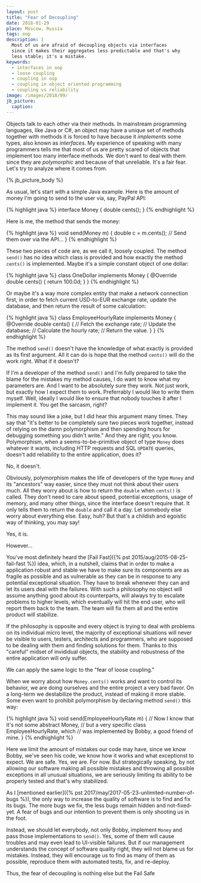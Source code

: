 ```yaml
---
layout: post
title: "Fear of Decoupling"
date: 2018-01-29
place: Moscow, Russia
tags: oop
description: |
  Most of us are afraid of decoupling objects via interfaces
  since it makes their aggregates less predictable and that's why
  less stable; it's a mistake.
keywords:
  - interfaces in oop
  - loose coupling
  - coupling in oop
  - coupling in object oriented programming
  - coupling vs reliability
image: /images/2018/09/
jb_picture:
  caption:
---
```


Objects talk to each other via their methods. In mainstream programming
languages, like Java or C#, an object may have a unique set of methods
together with methods it is forced to have because it _implements_ some types,
also known as _interfaces_. My experience of speaking with many programmers
tells me that most of us are pretty scared of objects that implement too
many interface methods. We don't want to deal with them since they
are _polymorphic_ and because of that unreliable.
It's a fair fear. Let's try to analyze where it comes from.

<!--more-->

{% jb_picture_body %}

As usual, let's start with a simple Java example. Here is the amount of money
I'm going to send to the user via, say, PayPal API:

{% highlight java %}
interface Money {
  double cents();
}
{% endhighlight %}

Here is me, the method that sends the money:

{% highlight java %}
void send(Money m) {
  double c = m.cents();
  // Send them over via the API...
}
{% endhighlight %}

These two pieces of code are, as we call it, loosely coupled. The method
`send()` has no idea which class is provided and how exactly the method
`cents()` is implemented. Maybe it's a simple constant object of one dollar:

{% highlight java %}
class OneDollar implements Money {
  @Override
  double cents() {
    return 100.0d;
  }
}
{% endhighlight %}

Or maybe it's a way more complex entity that make a network connection first,
in order to fetch current USD-to-EUR exchange rate, update the database,
and then return the result of some calculation:

{% highlight java %}
class EmployeeHourlyRate implements Money {
  @Override
  double cents() {
    // Fetch the exchange rate;
    // Update the database;
    // Calculate the hourly rate;
    // Return the value.
  }
}
{% endhighlight %}

The method `send()` doesn't have the knowledge of what exactly is provided
as its first argument. All it can do is hope that the method `cents()` will
do the work right. What if it doesn't?

If I'm a developer of the method `send()` and I'm fully prepared to take the
blame for the mistakes my method causes, I do want to know what my parameters are.
And I want to be absolutely sure they work. Not just work, but exactly how I expect
them to work. Preferrably I would like to write them myself. Well, ideally
I would like to ensure that nobody touches it after I implement it. You get
the sarcasm, right?

This may sound like a joke, but I did hear this argument many times. They say
that "it's better to be completely sure two pieces work together, instead of
relying on the damn polymorphism and then spending hours for debugging something
you didn't write." And they are right, you know. Polymorphism, when
a seems-to-be-primitive object of type `Money` does whatever it wants, including
HTTP requests and SQL `UPDATE` queries, doesn't add reliability to the entire
application, does it?

No, it doesn't.

Obviously, polymorphism makes the life of developers of the type `Money` and its
"ancestors" way easier, since they must not think about their users much.
All they worry about is how to return the `double` when `cents()` is called.
They don't need to care about speed, potential exceptions, usage of memory,
and many other things, since the interface doesn't require that. It only
tells them to return the `double` and call it a day. Let somebody else
worry about everything else. Easy, huh? But that's a childish and egoistic way
of thinking, you may say!

Yes, it is.

However...

You've most definitely heard the [Fail Fast]({% pst 2015/aug/2015-08-25-fail-fast %}) idea,
which, in a nutshell, claims that in order to make a application robust
and stable we have to make sure its components are as fragile as possible and
as vulnerable as they can be in response to any potential exceptional situation.
They have to break whenever they can and let its users deal with the failures.
With such a philosophy no object will assume anything good about its counterparts,
will always try to escalate problems to higher levels, which eventually will
hit the end user, who will report them back to the team. The team will fix them
all and the entire product will stabilize.

If the philosophy is opposite and every object is trying to deal with
problems on its individual micro level, the majority of exceptional situations
will never be visible to users, testers, architects and programmers, who are
supposed to be dealing with them and finding solutions for them. Thanks to this
"careful" midset of invididual objects, the stability and robustness of the
entire application will only suffer.

We can apply the same logic to the "fear of loose coupling."

When we worry about how `Money.cents()` works and want to control its behavior,
we are doing ourselves and the entire project a very bad favor. On a long-term
we destabilize the product, instead of making it more stable. Some even
want to prohibit polymorphism by declaring method `send()` this way:

{% highlight java %}
void send(EmployeeHourlyRate m) {
  // Now I know that it's not some abstract Money,
  // but a very specific class EmployeeHourlyRate, which
  // was implemented by Bobby, a good friend of mine.
}
{% endhighlight %}

Here we limit the amount of mistakes our code may have, since we know Bobby,
we've seen his code, we know how it works and what exceptionst to expect.
We are safe. Yes, we are. For now. But strategically speaking, by not
allowing our software making all possible mistakes and throwing all possible
exceptions in all unusual situations, we are seriously limiting its ability
to be properly tested and that's why stabilized.

As I [mentioned earlier]({% pst 2017/may/2017-05-23-unlimited-number-of-bugs %}),
the only way to increase the quality of software is to find and fix its bugs.
The more bugs we fix, the less bugs remain hidden and not-fixed-yet. A fear
of bugs and our intention to prevent them is only shooting us in the foot.

Instead, we should let everybody, not only Bobby, implement `Money` and pass
those implementations to `send()`. Yes, some of them will cause troubles
and may even lead to UI-visible failures. But if our management understands
the concept of software quality right, they will not blame us for mistakes.
Instead, they will encourage us to find as many of them as possible,
reproduce them with automated tests, fix, and re-deploy.

Thus, the fear of decoupling is nothing else but the Fail Safe
